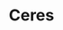 ---
layout: planet
title: Ceres
meta: Ceres is the largest object in the asteroid belt that lies between the orbits of Mars and Jupiter
type: dwarf
discoverer: Giuseppe Piazzi
discovered: 1801-01-01
orbit: 4.6 years
radius: 487km 
tilt: 3
image:
source: https://en.wikipedia.org/wiki/Ceres_(dwarf_planet)
---